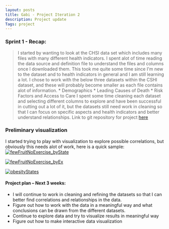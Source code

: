 ```yaml
---
layout: posts
title: Gabi - Project Iteration 2
description: Project update
Tags: project
---
```



### Sprint 1 - Recap:
> I started by wanting to look at the CHSI data set which includes many files with many different health indicators. I spent alot of time reading the data source and definition file to understand the files and columns once I downloaded them. This took me quite some time since I'm new to the dataset and to health indicators in general and I am still learning a lot. I chose to work with the below three datasets within the CSHI dataset, and these will probably become smaller as each file contains alot of information. 
	* Demographics
	* Leading Causes of Death
	* Risk Factors and Access to Care
> I spent some time cleaning each dataset and selecting different columns to explore and have been successful in cutting out a lot of it, but the datasets still need work in cleaning so that I can focus on specific aspects and health indicators and better understand relationships. 
> Link to git repository for project [here](https://github.com/Gabya06/CHSI)

### Preliminary visualization
I started trying to play with visualization to explore possible correlations, but obviously this needs alot of work, here is a quick sample:
[![fewFruitNoExercise_byState](http://Gabya06.github.io/edav/assets/gaby_assets/fewFruitNoExercise_byState.png)](http://Gabya06.github.io/edav/assets/gaby_assets/fewFruitNoExercise_byState.png)

[![fewFruitNoExercise_byEx](http://Gabya06.github.io/edav/assets/gaby_assets/fewFruitNoExercise_byEx.png)](http://Gabya06.github.io/edav/assets/gaby_assets/fewFruitNoExercise_byEx.png)

[![obesityStates](http://Gabya06.github.io/edav/assets/gaby_assets/obesityStates.png)](http://Gabya06.github.io/edav/assets/gaby_assets/obesityStates.png)



#### Project plan – Next 3 weeks:
* I will continue to work in cleaning and refining the datasets so that I can better find correlations and relationships in the data. 
* Figure out how to work with the data in a meaningful way and what conclusions can be drawn from the different datasets.
* Continue to explore data and try to visualize results in meaningful way
* Figure out how to make interactive data visualization 


